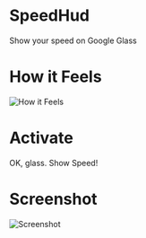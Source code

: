 SpeedHud
========

Show your speed on Google Glass

How it Feels
============

![How it Feels](https://raw.github.com/euedge/SpeedHud/master/visuals/glass_project_contextual.jpg)


Activate
========

OK, glass. Show Speed!


Screenshot
==========

![Screenshot](https://raw.github.com/euedge/SpeedHud/master/visuals/google_glass_screenshot.jpg)
